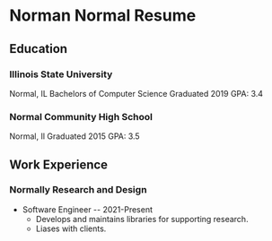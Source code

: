 
# Norman Normal Resume

## Education

### Illinois State University
Normal, IL
Bachelors of Computer Science
Graduated 2019
GPA: 3.4


### Normal Community High School
Normal, Il
Graduated 2015
GPA: 3.5

## Work Experience

### Normally Research and Design

- Software Engineer -- 2021-Present
  - Develops and maintains libraries for supporting research.
  - Liases with clients.

